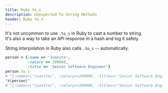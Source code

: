 ```yaml
---
title: Ruby to_s
description: Unexpected To String Methods
header: Ruby to_s
---
```


It's not uncommon to use `.to_s` in Ruby to cast a number to string.  
It's also a way to take an API response in a hash and log it safely.

String interpolation in Ruby also calls `.to_s` -- automatically.

```ruby
person = {:name => 'Juanita', 
          :salary => 200000, 
          :title => 'Senior Software Engineer'}
person.to_s
# "{:name=>\"Juanita\", :salary=>200000, :title=>\"Senior Software Engineer\"}"
"#{person}"
# "{:name=>\"Juanita\", :salary=>200000, :title=>\"Senior Software Engineer\"}"
```
